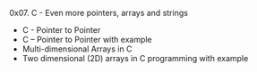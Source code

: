 0x07. C - Even more pointers, arrays and strings

- C - Pointer to Pointer
- C – Pointer to Pointer with example
- Multi-dimensional Arrays in C
- Two dimensional (2D) arrays in C programming with example

